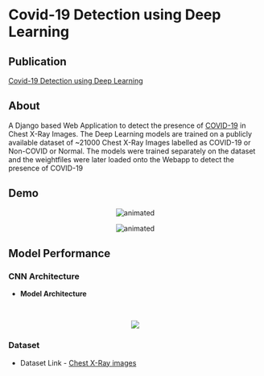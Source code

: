 # Covid-19 Detection using Deep Learning

## Publication
[Covid-19 Detection using Deep Learning](https://ijrpr.com/uploads/V4ISSUE5/IJRPR13401.pdf)

## About
A Django based Web Application to detect the presence of [COVID-19](https://en.wikipedia.org/wiki/COVID-19) in Chest X-Ray Images. The Deep Learning models are trained on a publicly available dataset of ~21000 Chest X-Ray Images labelled as COVID-19 or Non-COVID or Normal. The models were trained separately on the dataset and the weightfiles were later loaded onto the Webapp to detect the presence of COVID-19

## Demo 
<p align="center">
  <img src="demo/First.png" alt="animated" />
</p>

<p align="center">
  <img src="demo/Last.png" alt="animated" />
</p>

## Model Performance

### CNN Architecture

- **Model Architecture**
<br>
<p align="center">
<img src ="https://user-images.githubusercontent.com/53687927/118810680-c8b25600-b8c9-11eb-9d98-35baa3f3f42e.png"></p>


### Dataset
- Dataset Link - [Chest X-Ray images](https://www.kaggle.com/datasets/rajeekakthar/chest-x-ray-images)
 
